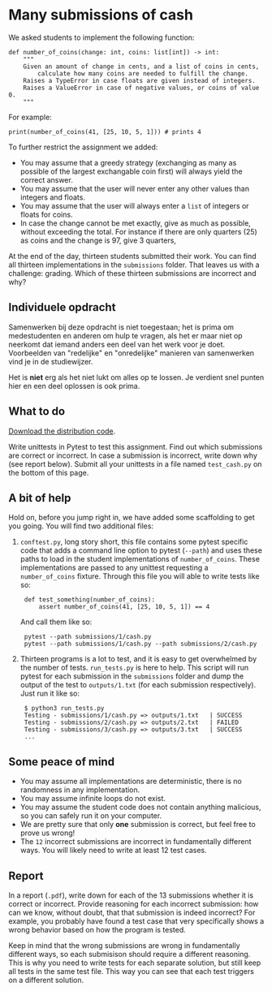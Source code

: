 # Many submissions of cash

We asked students to implement the following function:

    def number_of_coins(change: int, coins: list[int]) -> int:
        """
        Given an amount of change in cents, and a list of coins in cents,
            calculate how many coins are needed to fulfill the change.
        Raises a TypeError in case floats are given instead of integers.
        Raises a ValueError in case of negative values, or coins of value 0.
        """

For example:

    print(number_of_coins(41, [25, 10, 5, 1])) # prints 4

To further restrict the assignment we added:

* You may assume that a greedy strategy (exchanging as many as possible of the largest exchangable coin first) will always yield the correct answer.
* You may assume that the user will never enter any other values than integers and floats.
* You may assume that the user will always enter a `list` of integers or floats for coins.
* In case the change cannot be met exactly, give as much as possible, without exceeding the total. For instance if there are only quarters (25) as coins and the change is 97, give 3 quarters,

At the end of the day, thirteen students submitted their work. You can find all thirteen implementations in the `submissions` folder. That leaves us with a challenge: grading. Which of these thirteen submissions are incorrect and why?

## Individuele opdracht

Samenwerken bij deze opdracht is niet toegestaan; het is prima om medestudenten en anderen om hulp te vragen, als het er maar niet op neerkomt dat iemand anders een deel van het werk voor je doet. Voorbeelden van "redelijke" en "onredelijke" manieren van samenwerken vind je in de studiewijzer.

Het is **niet** erg als het niet lukt om alles op te lossen. Je verdient snel punten hier en een deel oplossen is ook prima.


## What to do

[Download the distribution code](testing_cash.zip).

Write unittests in Pytest to test this assignment. Find out which submissions are correct or incorrect. In case a submission is incorrect, write down why (see report below). Submit all your unittests in a file named `test_cash.py` on the bottom of this page. 

## A bit of help

Hold on, before you jump right in, we have added some scaffolding to get you going. You will find two additional files:

1. `conftest.py`, long story short, this file contains some pytest specific code that adds a command line option to pytest (`--path`) and uses these paths to load in the student implementations of `number_of_coins`. These implementations are passed to any unittest requesting a `number_of_coins` fixture. Through this file you will able to write tests like so:


        def test_something(number_of_coins):
            assert number_of_coins(41, [25, 10, 5, 1]) == 4


    And call them like so:

        pytest --path submissions/1/cash.py
        pytest --path submissions/1/cash.py --path submissions/2/cash.py

2. Thirteen programs is a lot to test, and it is easy to get overwhelmed by the number of tests. `run_tests.py` is here to help. This script will run pytest for each submission in the `submissions` folder and dump the output of the test to `outputs/1.txt` (for each submission respectively). Just run it like so:

        $ python3 run_tests.py
        Testing - submissions/1/cash.py => outputs/1.txt   | SUCCESS
        Testing - submissions/2/cash.py => outputs/2.txt   | FAILED
        Testing - submissions/3/cash.py => outputs/3.txt   | SUCCESS
        ...

## Some peace of mind

* You may assume all implementations are deterministic, there is no randomness in any implementation.
* You may assume infinite loops do not exist.
* You may assume the student code does not contain anything malicious, so you can safely run it on your computer.
* We are pretty sure that only **one** submission is correct, but feel free to prove us wrong!
* The `12` incorrect submissions are incorrect in fundamentally different ways. You will likely need to write at least 12 test cases.

## Report

In a report (`.pdf`), write down for each of the 13 submissions whether it is correct or incorrect. Provide reasoning for each incorrect submission: how can we know, without doubt, that that submission is indeed incorrect? For example, you probably have found a test case that very specifically shows a wrong behavior based on how the program is tested.

Keep in mind that the wrong submissions are wrong in fundamentally different ways, so each submisison should require a different reasoning. This is why you need to write tests for each separate solution, but still keep all tests in the same test file. This way you can see that each test triggers on a different solution.
